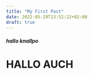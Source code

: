 ```yaml
---
title: "My First Post"
date: 2022-05-29T13:52:22+02:00
draft: true
---
```



##### hallo knallpo





# HALLO AUCH

